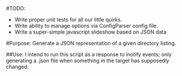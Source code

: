 #TODO:
* Write proper unit tests for all our little quirks.
* Write ability to manage options via ConfigParser config file.
* Write a super-simple javascript slideshow based on JSON data

#Purpose:
  Generate a JSON representation of a given directory listing.

##Use:
  I intend to run this script as a response to inotify events; only generating
  a .json file when something in the target has supposedly changed.

